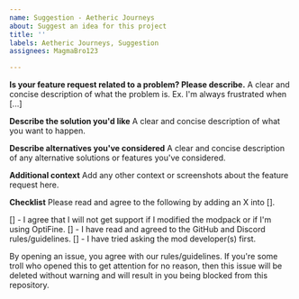 ```yaml
---
name: Suggestion - Aetheric Journeys
about: Suggest an idea for this project
title: ''
labels: Aetheric Journeys, Suggestion
assignees: MagmaBro123

---
```


**Is your feature request related to a problem? Please describe.**
A clear and concise description of what the problem is. Ex. I'm always frustrated when [...]

**Describe the solution you'd like**
A clear and concise description of what you want to happen.

**Describe alternatives you've considered**
A clear and concise description of any alternative solutions or features you've considered.

**Additional context**
Add any other context or screenshots about the feature request here.

**Checklist**
Please read and agree to the following by adding an X into [].

[] - I agree that I will not get support if I modified the modpack or if I'm using OptiFine.
[] - I have read and agreed to the GitHub and Discord rules/guidelines.
[] - I have tried asking the mod developer(s) first.

By opening an issue, you agree with our rules/guidelines. If you're some troll who opened this to get attention for no reason, then this issue will be deleted without warning and will result in you being blocked from this repository.
